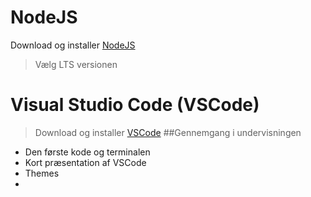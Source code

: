 # NodeJS
Download og installer [NodeJS](https://nodejs.org/en/download/)
>Vælg LTS versionen

# Visual Studio Code (VSCode)
>Download og installer [VSCode](https://code.visualstudio.com/)
##Gennemgang i undervisningen
* Den første kode og terminalen
* Kort præsentation af VSCode
* Themes
* 
